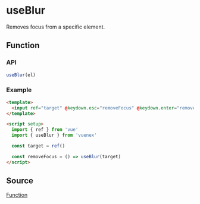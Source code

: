 # useBlur

Removes focus from a specific element.

## Function

### API

```js
useBlur(el)
```

### Example

```html
<template>
  <input ref="target" @keydown.esc="removeFocus" @keydown.enter="removeFocus" />
</template>

<script setup>
  import { ref } from 'vue'
  import { useBlur } from 'vuenex'

  const target = ref()

  const removeFocus = () => useBlur(target)
</script>
```

## Source

[Function](function.js)
